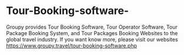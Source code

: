 # Tour-Booking-software-
Groupy provides Tour Booking Software, Tour Operator Software, Tour Package Booking System, and Tour Packages Booking Websites to the global travel industry. If you want know more, please visit our websites https://www.groupy.travel/tour-booking-software.php 
